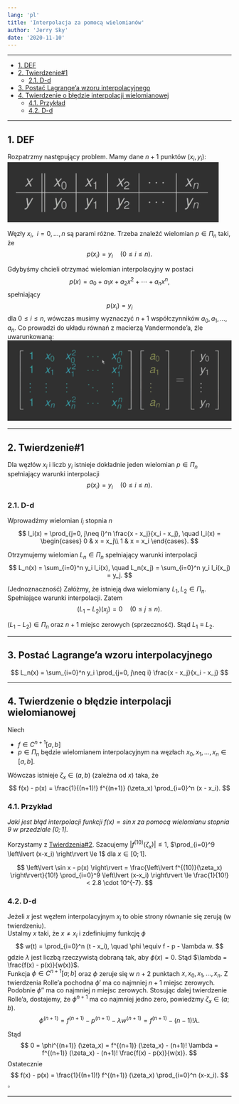 ```yaml
---
lang: 'pl'
title: 'Interpolacja za pomocą wielomianów'
author: 'Jerry Sky'
date: '2020-11-10'
---
```


---

- [1. DEF](#1-def)
- [2. Twierdzenie#1](#2-twierdzenie1)
    - [2.1. D-d](#21-d-d)
- [3. Postać Lagrange’a wzoru interpolacyjnego](#3-postać-lagrangea-wzoru-interpolacyjnego)
- [4. Twierdzenie o błędzie interpolacji wielomianowej](#4-twierdzenie-o-błędzie-interpolacji-wielomianowej)
    - [4.1. Przykład](#41-przykład)
    - [4.2. D-d](#42-d-d)

---

## 1. DEF

Rozpatrzmy następujący problem. Mamy dane $n+1$ punktów $(x_i, y_i)$:\
![](interpolacja-wielomiany-def.png)

Węzły $x_i, \enspace i=0,\dots,n$ są parami różne. Trzeba znaleźć wielomian $p \in \Pi_{n}$ taki, że
$$
p(x_i) = y_i \quad (0 \le i \le n).
$$

Gdybyśmy chcieli otrzymać wielomian interpolacyjny w postaci
$$
p(x) = a_0 + a_1 x + a_2 x^2 + \dotsb + a_n x^n,
$$
spełniający
$$
p(x_i) = y_i
$$
dla $0 \le i \le n$, wówczas musimy wyznaczyć $n+1$ współczynników $a_0, a_1, \dots, a_n$. Co prowadzi do układu równań z macierzą Vandermonde’a, źle uwarunkowaną:\
![](układ-równań-vandermonde.png)

---

## 2. Twierdzenie#1

Dla węzłów $x_i$ i liczb $y_i$ istnieje dokładnie jeden wielomian $p \in \Pi_{n}$ spełniający warunki interpolacji
$$
p(x_i) = y_i \quad (0 \le i \le n).
$$

### 2.1. D-d

Wprowadźmy wielomian $l_i$ stopnia $n$
$$
l_i(x) = \prod_{j=0, j\neq i}^n \frac{x - x_j}{x_i - x_j}, \quad
l_i(x) =
\begin{cases}
    0 & x = x_j\\
    1 & x = x_i
\end{cases}.
$$

Otrzymujemy wielomian $L_n \in \Pi_n$ spełniający warunki interpolacji
$$
L_n(x) = \sum_{i=0}^n y_i l_i(x), \quad L_n(x_j) = \sum_{i=0}^n y_i l_i(x_j) = y_j.
$$

(Jednoznaczność) Załóżmy, że istnieją dwa wielomiany $L_1, L_2 \in \Pi_n$. Spełniające warunki interpolacji. Zatem
$$
(L_1 - L_2) (x_j) = 0 \quad (0 \le j \le n).
$$

$(L_1 - L_2) \in \Pi_n$ oraz $n+1$ miejsc zerowych (sprzeczność). Stąd $L_1 \equiv L_2$.

---

## 3. Postać Lagrange’a wzoru interpolacyjnego

$$
L_n(x) = \sum_{i=0}^n y_i \prod_{j=0, j\neq i} \frac{x - x_j}{x_i - x_j}
$$

---

## 4. Twierdzenie o błędzie interpolacji wielomianowej

Niech
- $f \in C^{n+1} [a,b]$
- $p \in \Pi_n$ będzie wielomianem interpolacyjnym na węzłach $x_0, x_1, \dots, x_n \in [a,b]$.

Wówczas istnieje $\zeta_x \in (a,b)$ (zależna od $x$) taka, że
$$
f(x) - p(x) = \frac{1}{(n+1)!} f^{(n+1)} (\zeta_x) \prod_{i=0}^n (x - x_i).
$$

### 4.1. Przykład
*Jaki jest błąd interpolacji funkcji $f(x) = \sin x$ za pomocą wielomianu stopnia $9$ w przedziale $[0;1]$.*

Korzystamy z [Twierdzenia#2](#4-twierdzenie-o-błędzie-interpolacji-wielomianowej). Szacujemy $\left\lvert f^{(10)}(\zeta_x) \right\rvert \le 1$, $\prod_{i=0}^9 \left\lvert (x-x_i) \right\rvert \le 1$ dla $x \in [0;1]$.

$$
\left\lvert \sin x - p(x) \right\rvert = \frac{\left\lvert f^{(10)}(\zeta_x) \right\rvert}{10!} \prod_{i=0}^9 \left\lvert (x-x_i) \right\rvert \le \frac{1}{10!} < 2.8 \cdot 10^{-7}.
$$

### 4.2. D-d

Jeżeli $x$ jest węzłem interpolacyjnym $x_i$ to obie strony równanie się zerują (w twierdzeniu).\
Ustalmy $x$ taki, że $x \neq x_i$ i zdefiniujmy funkcję $\phi$
$$
w(t) = \prod_{i=0}^n (t - x_i), \quad \phi \equiv f - p - \lambda w.
$$
gdzie $\lambda$ jest liczbą rzeczywistą dobraną tak, aby $\phi(x) = 0$. Stąd $\lambda = \frac{f(x) - p(x)}{w(x)}$.\
Funkcja $\phi \in C^{n+1} [a;b]$ oraz $\phi$ zeruje się w $n+2$ punktach $x, x_0, x_1, \dots, x_n$. Z twierdzenia Rolle’a pochodna $\phi'$ ma co najmniej $n+1$ miejsc zerowych. Podobnie $\phi''$ ma co najmniej $n$ miejsc zerowych. Stosując dalej twierdzenie Rolle’a, dostajemy, że $\phi^{n+1}$ ma co najmniej jedno zero, powiedzmy $\zeta_x \in (a;b)$.
$$
\phi^{(n+1)} = f^{(n+1)} - p^{(n+1)} - \lambda w^{(n+1)} = f^{(n+1)} - (n-1)! \lambda.
$$

Stąd
$$
0 = \phi^{(n+1)} (\zeta_x) = f^{(n+1)} (\zeta_x) - (n+1)! \lambda = f^{(n+1)} (\zeta_x) - (n+1)! \frac{f(x) - p(x)}{w(x)}.
$$
Ostatecznie
$$
f(x) - p(x) = \frac{1}{(n+1)!} f^{(n+1)} (\zeta_x) \prod_{i=0}^n (x-x_i).
$$
$\square$

---
